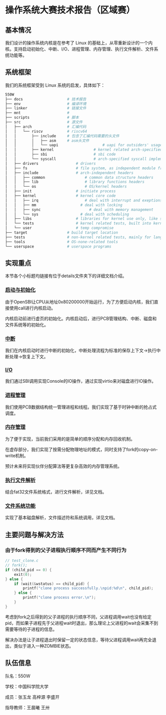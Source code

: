 # 操作系统大赛技术报告（区域赛）

## 基本情况

我们设计的操作系统内核是在参考了 Linux 的基础上，从零重新设计的一个内核。支持启动初始化、中断、I/O、进程管理、内存管理、执行文件解析、文件系统功能等。

## 系统框架

我们的系统框架受到 Linux 系统的启发，具体如下：

```sh
550W
├── docs                    # 技术报告
├── env                     # 编译环境
├── linker                  # 链接文件
├── mnt                     # 
├── scripts                 # 脚本
├── src                     # 源文件
│   ├── arch                # 汇编代码
│   │   └── riscv           # riscv64
│   │       ├── include     # 包含了汇编代码需要的头文件
│   │       │   ├── asm     # asm头文件
│   │       │   └── uapi                    # uapi for outsiders' usage, like syscall number
│   │       ├── kernel                  # kernel related arch-specified code
│   │       ├── sbi                     # sbi code
│   │       └── syscall                 # arch-specified syscall implementation
│   ├── drivers                 # drivers
│   ├── fs                      # file system, as independent module from kernel
│   ├── include                 # arch-independent headers
│   │   ├── common                  # common data structure headers
│   │   ├── lib                     # library functions headers
│   │   └── os                      # OS/kernel headers
│   ├── init                    # initiate process
│   ├── kernel                  # kernel core code
│   │   ├── irq                     # deal with interrupt and exeptions
│   │   ├── mm                    # deal with locking
│   │   ├── sync                      # deal with memory management
│   │   └── sys                   # deal with scheduling
│   ├── libs                    # libraries for kernel use only, like string and print
│   └── tests                   # kernel related tests, built into kernel
│   └── user                    # temp compromise
├── target                  # build target location
├── tests                   # non-kernel related tests, mainly for language features using host compiler and env
├── tools                   # OS-none-related tools
└── userspace               # userspace programs
```

## 实现重点

本节各个小标题均链接有位于details文件夹下的详细文档介绍。

### [启动与初始化](./details/boot.md)

由于OpenSBI让CPU从地址0x80200000开始运行，为了方便启动内核，我们直接使用call进行内核启动。

内核启动前进行虚页的初始化。内核启动后，进行PCB管理结构、中断、磁盘和文件系统等的初始化。

### [中断](./details/interrupt.md)

我们在内核启动时进行中断的初始化，中断处理流程为标准的保存上下文->执行中断处理->恢复上下文。

### [I/O](./details/io.md)

我们通过SBI调用实现Console的IO操作，通过实现virtio来对磁盘进行IO操作。

### [进程管理](./details/process_management.md)

我们使用PCB数据结构统一管理进程和线程。我们实现了基于时钟中断的抢占式调度。

### [内存管理](./details/memory_management.md)

为了便于实现，当前我们采用的是简单的顺序分配和内存回收机制。

在虚存部分，我们实现了按需分配物理地址的模式，同时支持了fork的copy-on-write机制。

预计未来将实现伙伴分配算法等更复杂高效的内存管理系统。

### [执行文件解析](./details/file_analysis.md)

结合fat32文件系统格式，进行文件解析，详见文档。

### [文件系统功能](./details/file_system.md)

实现了基本磁盘解析，文件描述符和系统调用，详见文档。

## 主要问题与解决方法

### 由于fork得到的父子进程执行顺序不同而产生不同行为

```C
// test_clone.c
// fork();
if (child_pid == 0) {
    exit(0);
} else {
    if (wait(&wstatus) == child_pid) {
        printf("clone process successfully.\npid:%d\n", child_pid);
    } else {
        printf("clone process error.\n");
    }
}
```

考虑到fork之后得到的父子进程的执行顺序不同，父进程调用wait也没有给定pid，而如果子进程先于父进程wait时退出，那么理论上父进程的wait会采集不到需要等待的子进程的信息。

解决办法是让子进程退出时保留一定的状态信息，等待父进程调用wait再完全退出，类似于进入一种ZOMBIE状态。


## 队伍信息

队名：550W

学校：中国科学院大学

成员：张玉龙 高梓源 李盛开

指导教师：王晨曦 王卅